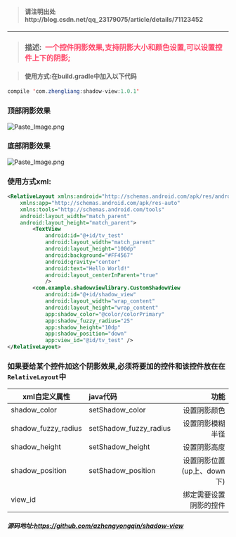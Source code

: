 > #### 请注明出处http://blog.csdn.net/qq_23179075/article/details/71123452
***
> ### 描述:  <font color="#FF4567">一个控件阴影效果,支持阴影大小和颜色设置,可以设置控件上下的阴影;</font>

> #### 使用方式:在build.gradle中加入以下代码
```java
compile 'com.zhengliang:shadow-view:1.0.1'
```

### 顶部阴影效果
![Paste_Image.png](http://upload-images.jianshu.io/upload_images/2909848-9d2c92b06184e4ff.png?imageMogr2/auto-orient/strip%7CimageView2/2/w/1240)
### 底部阴影效果

![Paste_Image.png](http://upload-images.jianshu.io/upload_images/2909848-6aedc051ecfccc85.png?imageMogr2/auto-orient/strip%7CimageView2/2/w/1240)

### 使用方式xml:
```xml
<RelativeLayout xmlns:android="http://schemas.android.com/apk/res/android"
    xmlns:app="http://schemas.android.com/apk/res-auto"
    xmlns:tools="http://schemas.android.com/tools"
    android:layout_width="match_parent"
    android:layout_height="match_parent">
        <TextView
            android:id="@+id/tv_test"
            android:layout_width="match_parent"
            android:layout_height="100dp"
            android:background="#FF4567"
            android:gravity="center"
            android:text="Hello World!"
            android:layout_centerInParent="true"
            />
        <com.example.shadowviewlibrary.CustomShadowView
            android:id="@+id/shadow_view"
            android:layout_width="wrap_content"
            android:layout_height="wrap_content"
            app:shadow_color="@color/colorPrimary"
            app:shadow_fuzzy_radius="25"
            app:shadow_height="10dp"
            app:shadow_position="down"
            app:view_id="@id/tv_test" />
</RelativeLayout>
```
### 如果要给某个控件加这个阴影效果,必须将要加的控件和该控件放在在`RelativeLayout`中
| xml自定义属性| java代码| 功能|
| ------------- |:-------------| -----:|
| shadow_color | setShadow_color | 设置阴影颜色 |
| shadow_fuzzy_radius | setShadow_fuzzy_radius| 设置阴影模糊半径 |
| shadow_height | setShadow_height | 设置阴影高度 |
| shadow_position| setShadow_position | 设置阴影位置(up上、down下) |
| view_id | | 绑定需要设置阴影的控件 |
##### 源码地址:https://github.com/azhengyongqin/shadow-view
